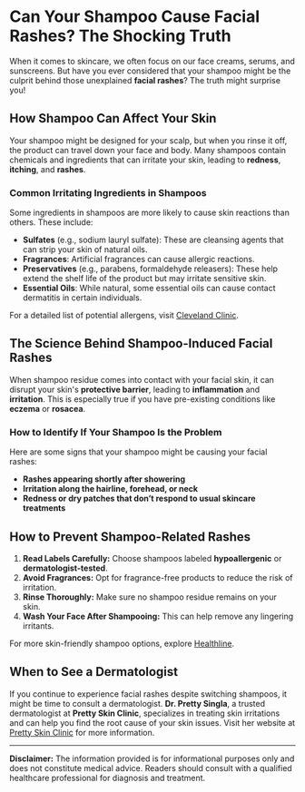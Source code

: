 # Can Your Shampoo Cause Facial Rashes? The Shocking Truth

When it comes to skincare, we often focus on our face creams, serums, and sunscreens. But have you ever considered that your shampoo might be the culprit behind those unexplained **facial rashes**? The truth might surprise you!

## How Shampoo Can Affect Your Skin

Your shampoo might be designed for your scalp, but when you rinse it off, the product can travel down your face and body. Many shampoos contain chemicals and ingredients that can irritate your skin, leading to **redness**, **itching**, and **rashes**.

### Common Irritating Ingredients in Shampoos

Some ingredients in shampoos are more likely to cause skin reactions than others. These include:

- **Sulfates** (e.g., sodium lauryl sulfate): These are cleansing agents that can strip your skin of natural oils.
- **Fragrances**: Artificial fragrances can cause allergic reactions.
- **Preservatives** (e.g., parabens, formaldehyde releasers): These help extend the shelf life of the product but may irritate sensitive skin.
- **Essential Oils**: While natural, some essential oils can cause contact dermatitis in certain individuals.

For a detailed list of potential allergens, visit [Cleveland Clinic](https://my.clevelandclinic.org/).

## The Science Behind Shampoo-Induced Facial Rashes

When shampoo residue comes into contact with your facial skin, it can disrupt your skin's **protective barrier**, leading to **inflammation** and **irritation**. This is especially true if you have pre-existing conditions like **eczema** or **rosacea**.

### How to Identify If Your Shampoo Is the Problem

Here are some signs that your shampoo might be causing your facial rashes:

- **Rashes appearing shortly after showering**
- **Irritation along the hairline, forehead, or neck**
- **Redness or dry patches that don’t respond to usual skincare treatments**

## How to Prevent Shampoo-Related Rashes

1. **Read Labels Carefully:** Choose shampoos labeled **hypoallergenic** or **dermatologist-tested**.
2. **Avoid Fragrances:** Opt for fragrance-free products to reduce the risk of irritation.
3. **Rinse Thoroughly:** Make sure no shampoo residue remains on your skin.
4. **Wash Your Face After Shampooing:** This can help remove any lingering irritants.

For more skin-friendly shampoo options, explore [Healthline](https://www.healthline.com/).

## When to See a Dermatologist

If you continue to experience facial rashes despite switching shampoos, it might be time to consult a dermatologist. **Dr. Pretty Singla**, a trusted dermatologist at **Pretty Skin Clinic**, specializes in treating skin irritations and can help you find the root cause of your skin issues. Visit her website at [Pretty Skin Clinic](https://prettyskin.in) for more information.

---

**Disclaimer:** The information provided is for informational purposes only and does not constitute medical advice. Readers should consult with a qualified healthcare professional for diagnosis and treatment.

